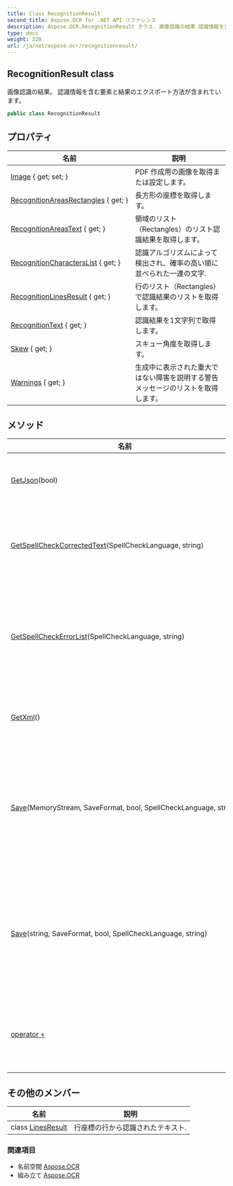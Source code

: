 ```yaml
---
title: Class RecognitionResult
second_title: Aspose.OCR for .NET API リファレンス
description: Aspose.OCR.RecognitionResult クラス. 画像認識の結果 認識情報を含む要素と結果のエクスポート方法が含まれています
type: docs
weight: 220
url: /ja/net/aspose.ocr/recognitionresult/
---
```

## RecognitionResult class

画像認識の結果。 認識情報を含む要素と結果のエクスポート方法が含まれています。

```csharp
public class RecognitionResult
```

## プロパティ

| 名前 | 説明 |
| --- | --- |
| [Image](../../aspose.ocr/recognitionresult/image/) { get; set; } | PDF 作成用の画像を取得または設定します。 |
| [RecognitionAreasRectangles](../../aspose.ocr/recognitionresult/recognitionareasrectangles/) { get; } | 長方形の座標を取得します。 |
| [RecognitionAreasText](../../aspose.ocr/recognitionresult/recognitionareastext/) { get; } | 領域のリスト（Rectangles）のリスト認識結果を取得します。 |
| [RecognitionCharactersList](../../aspose.ocr/recognitionresult/recognitioncharacterslist/) { get; } | 認識アルゴリズムによって検出され、確率の高い順に並べられた一連の文字. |
| [RecognitionLinesResult](../../aspose.ocr/recognitionresult/recognitionlinesresult/) { get; } | 行のリスト（Rectangles）で認識結果のリストを取得します。 |
| [RecognitionText](../../aspose.ocr/recognitionresult/recognitiontext/) { get; } | 認識結果を1文字列で取得します。 |
| [Skew](../../aspose.ocr/recognitionresult/skew/) { get; } | スキュー角度を取得します。 |
| [Warnings](../../aspose.ocr/recognitionresult/warnings/) { get; } | 生成中に表示された重大ではない障害を説明する警告メッセージのリストを取得します。 |

## メソッド

| 名前 | 説明 |
| --- | --- |
| [GetJson](../../aspose.ocr/recognitionresult/getjson/)(bool) | Form 認識結果を含む JSON 文字列。 |
| [GetSpellCheckCorrectedText](../../aspose.ocr/recognitionresult/getspellcheckcorrectedtext/)(SpellCheckLanguage, string) | テキストを修正します (スペルミスの単語を置き換えます). |
| [GetSpellCheckErrorList](../../aspose.ocr/recognitionresult/getspellcheckerrorlist/)(SpellCheckLanguage, string) | 与えられた入力テキストのスペルミスのある単語と、スペルの候補を見つけます。 |
| [GetXml](../../aspose.ocr/recognitionresult/getxml/)() | 認識結果を含むフォーム XML 文字列. |
| [Save](../../aspose.ocr/recognitionresult/save/#save)(MemoryStream, SaveFormat, bool, SpellCheckLanguage, string) | ドキュメントをプレーン テキスト、PDF、または Microsoft Word ドキュメントとして保存します。 |
| [Save](../../aspose.ocr/recognitionresult/save/#save_1)(string, SaveFormat, bool, SpellCheckLanguage, string) | ドキュメントをプレーン テキスト、PDF、または Microsoft Word ドキュメントとして保存します。 |
| [operator +](../../aspose.ocr/recognitionresult/op_addition/) | 認識されたフラグメント (行) から完全な結果を完成させる. |

## その他のメンバー

| 名前 | 説明 |
| --- | --- |
| class [LinesResult](recognitionresult.linesresult/) | 行座標の行から認識されたテキスト. |

### 関連項目

* 名前空間 [Aspose.OCR](../../aspose.ocr/)
* 組み立て [Aspose.OCR](../../)


